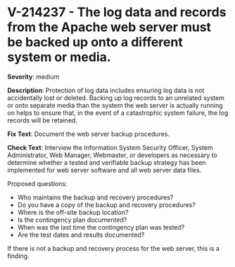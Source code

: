 # V-214237 - The log data and records from the Apache web server must be backed up onto a different system or media.

**Severity**: medium

**Description**:
Protection of log data includes ensuring log data is not accidentally lost or deleted. Backing up log records to an unrelated system or onto separate media than the system the web server is actually running on helps to ensure that, in the event of a catastrophic system failure, the log records will be retained.

**Fix Text**:
 Document the web server backup procedures\.

**Check Text**:
Interview the Information System Security Officer, System Administrator, Web Manager, Webmaster, or developers as necessary to determine whether a tested and verifiable backup strategy has been implemented for web server software and all web server data files.

Proposed questions:
- Who maintains the backup and recovery procedures?
- Do you have a copy of the backup and recovery procedures?
- Where is the off-site backup location?
- Is the contingency plan documented?
- When was the last time the contingency plan was tested?
- Are the test dates and results documented?

If there is not a backup and recovery process for the web server, this is a finding.
